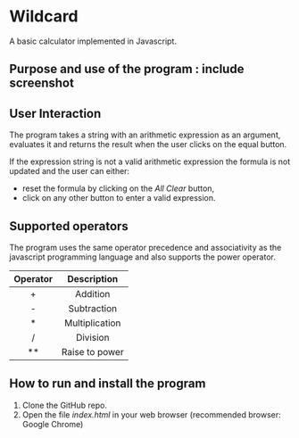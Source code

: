 # Wildcard
A basic calculator implemented in Javascript.

## Purpose and use of the program : include screenshot

## User Interaction
The program takes a string with an arithmetic expression as an argument, evaluates it and returns the result when the user clicks on the equal button.

If the expression string is not a valid arithmetic expression the formula is not updated and the user can  either:

- reset the formula by clicking on the _All Clear_ button,
- click on any other button to enter a valid expression.

## Supported operators

The program uses the same operator precedence and associativity as the javascript programming language and also supports the power operator.

| Operator      |  Description   |
| :-----------: |:--------------:|
|       +       |    Addition    |
|       -       |   Subtraction  |
|       *       | Multiplication |
|       /       |    Division    |
|       **      | Raise to power |

## How to run and install the program

1. Clone the GitHub repo.
2. Open the file _index.html_ in your web browser (recommended browser: Google Chrome)
